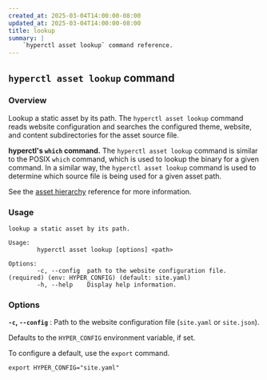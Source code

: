 ```yaml
---
created_at: 2025-03-04T14:00:00-08:00
updated_at: 2025-03-04T14:00:00-08:00
title: lookup
summary: |
    `hyperctl asset lookup` command reference.
---
```


## `hyperctl asset lookup` command

<auto-toc selectors='h3,h4,h5,h6,dl dt'></auto-toc>

### Overview

Lookup a static asset by its path.
The `hyperctl asset lookup` command reads website configuration and searches the configured theme, website, and content subdirectories for the asset source file.

<doc-quote ht-element success>

**hyperctl's `which` command.** The `hyperctl asset lookup` command is similar to the POSIX `which` command, which is used to lookup the binary for a given command.
In a similar way, the `hyperctl asset lookup` command is used to determine which source file is being used for a given asset path.

See the [asset hierarchy] reference for more information.

</doc-quote>

### Usage

```plaintext
lookup a static asset by its path.

Usage:
        hyperctl asset lookup [options] <path>

Options:
        -c, --config  path to the website configuration file. (required) (env: HYPER_CONFIG) (default: site.yaml)
        -h, --help    Display help information.
```

### Options

**`-c`, `--config`**
: Path to the website configuration file (`site.yaml` or `site.json`).

  Defaults to the `HYPER_CONFIG` environment variable, if set.

  To configure a default, use the `export` command.

  ```plaintext
  export HYPER_CONFIG="site.yaml"
  ```

<!-- Links -->
[`site.config.static_dir`]: /docs/reference/cms/website/#site-config
[asset hierarchy]: /docs/reference/cms/assets/#asset-hierarchy